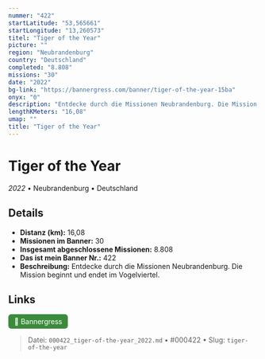 ```yaml
---
nummer: "422"
startLatitude: "53,565661"
startLongitude: "13,260573"
titel: "Tiger of the Year"
picture: ""
region: "Neubrandenburg"
country: "Deutschland"
completed: "8.808"
missions: "30"
date: "2022"
bg-link: "https://bannergress.com/banner/tiger-of-the-year-15ba"
onyx: "0"
description: "Entdecke durch die Missionen Neubrandenburg. Die Mission beginnt  und endet im Vogelviertel."
lengthKMeters: "16,08"
umap: ""
title: "Tiger of the Year"
---
```

# Tiger of the Year

*2022* • Neubrandenburg • Deutschland



## Details
- **Distanz (km):** 16,08
- **Missionen im Banner:** 30
- **Insgesamt abgeschlossene Missionen:** 8.808
- **Das ist mein Banner Nr.:** 422
- **Beschreibung:** Entdecke durch die Missionen Neubrandenburg. Die Mission beginnt  und endet im Vogelviertel.


## Links
<div style="margin-top: 0.5em;">
<a href="https://bannergress.com/banner/tiger-of-the-year-15ba" target="_blank" style="display:inline-block;margin-right:8px;padding:6px 12px;background-color:#3c8b3c;color:white;text-decoration:none;border-radius:6px;">🔗 Bannergress</a>

</div>


> Datei: `000422_tiger-of-the-year_2022.md` • #000422 • Slug: `tiger-of-the-year`
